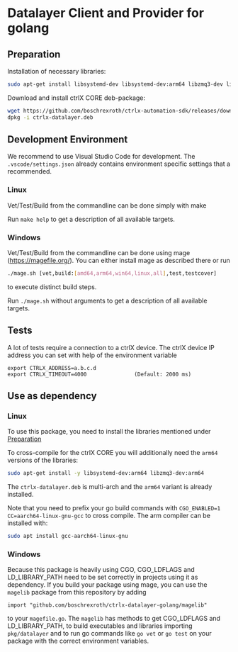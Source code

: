 # Datalayer Client and Provider for golang

## Preparation

Installation of necessary libraries:
```bash
sudo apt-get install libsystemd-dev libsystemd-dev:arm64 libzmq3-dev libzmq3-dev:arm64
```

Download and install ctrlX CORE deb-package:
```bash
wget https://github.com/boschrexroth/ctrlx-automation-sdk/releases/download/1.12.0/ctrlx-datalayer.deb
dpkg -i ctrlx-datalayer.deb
```

## Development Environment

We recommend to use Visual Studio Code for development. The `.vscode/settings.json` already contains environment specific settings that a recommended.

### Linux
Vet/Test/Build from the commandline can be done simply with make

Run `make help` to get a description of all available targets.

### Windows 
Vet/Test/Build from the commandline can be done using mage (https://magefile.org/). 
You can either install mage as described there or run
```bash
./mage.sh [vet,build:[amd64,arm64,win64,linux,all],test,testcover]
```
to execute distinct build steps.

Run `./mage.sh` without arguments to get a description of all available targets.

## Tests
A lot of tests require a connection to a ctrlX device. The ctrlX device IP address you can set with help of the environment variable 
```
export CTRLX_ADDRESS=a.b.c.d
export CTRLX_TIMEOUT=4000               (Default: 2000 ms)
```

## Use as dependency

### Linux
To use this package, you need to install the libraries mentioned under [Preparation](#Preparation)

To cross-compile for the ctrlX CORE you will additionally need the `arm64` versions of the libraries:
```bash
sudo apt-get install -y libsystemd-dev:arm64 libzmq3-dev:arm64
```
The `ctrlx-datalayer.deb` is multi-arch and the `arm64` variant is already installed.

Note that you need to prefix your go build commands with `CGO_ENABLED=1 CC=aarch64-linux-gnu-gcc` to cross compile. The arm compiler
can be installed with:
```bash
sudo apt install gcc-aarch64-linux-gnu
```

### Windows
Because this package is heavily using CGO, CGO_LDFLAGS and LD_LIBRARY_PATH need to be set correctly in projects using it as dependency.
If you build your package using mage, you can use the `magelib` package from this repository by adding

```golang
import "github.com/boschrexroth/ctrlx-datalayer-golang/magelib"
```
to your `magefile.go`. The `magelib` has methods to get CGO_LDFLAGS and LD_LIBRARY_PATH, to build executables and libraries
importing `pkg/datalayer` and to run go commands like `go vet` or `go test` on your package with the correct environment variables.
